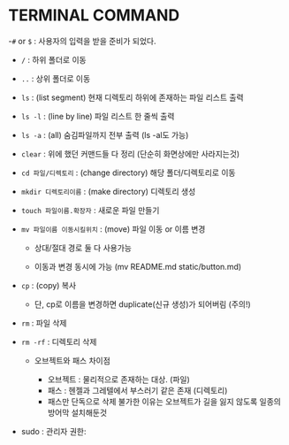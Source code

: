 # TERMINAL COMMAND 


-`#` or `$` : 사용자의 입력을 받을 준비가 되었다.

- `/` : 하위 폴더로 이동

- `..` : 상위 폴더로 이동

- `ls` : (list segment) 현재 디렉토리 하위에 존재하는 파일 리스트 출력

- `ls -l` : (line by line) 파일 리스트 한 줄씩 출력

- `ls -a` : (all) 숨김파일까지 전부 출력 (ls -al도 가능)

- `clear` : 위에 했던 커맨드들 다 정리 (단순히 화면상에만 사라지는것)

- `cd 파일/디렉토리` : (change directory) 해당 폴더/디렉토리로 이동

- `mkdir 디렉토리이름` : (make directory) 디렉토리 생성

- `touch 파일이름.확장자` : 새로운 파일 만들기

- `mv 파일이름 이동시킬위치` : (move) 파일 이동 or 이름 변경
   
   - 상대/절대 경로 둘 다 사용가능

   - 이동과 변경 동시에 가능 (mv README.md static/button.md)

- `cp` : (copy) 복사	
  
   - 단, cp로 이름을 변경하면 duplicate(신규 생성)가 되어버림 (주의!)

- `rm` : 파일 삭제

- `rm -rf` : 디렉토리 삭제

	- 오브젝트와 패스 차이점
	
		- 오브젝트 : 물리적으로 존재하는 대상. (파일)
		- 패스 : 헨젤과 그레텔에서 부스러기 같은 존재 (디렉토리)
		- 패스만 단독으로 삭제 불가한 이유는 오브젝트가 길을 잃지 않도록 일종의 방어막 설치해둔것
- sudo : 관리자 권한: 
